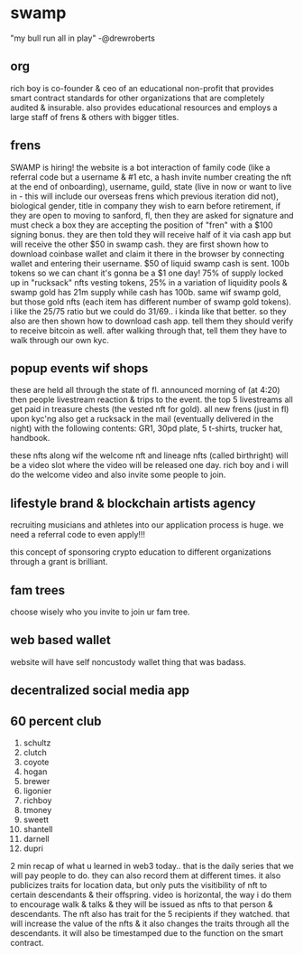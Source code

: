 # swamp

"my bull run all in play" -@drewroberts

## org

rich boy is co-founder & ceo of an educational non-profit that provides smart contract standards for other organizations that are completely audited & insurable. also provides educational resources and employs a large staff of frens & others with bigger titles.

## frens

SWAMP is hiring! the website is a bot interaction of family code (like a referral code but a username & #1 etc, a hash invite number creating the nft at the end of onboarding), username, guild, state (live in now or want to live in - this will include our overseas frens which previous iteration did not), biological gender, title in company they wish to earn before retirement, if they are open to moving to sanford, fl, then they are asked for signature and must check a box they are accepting the position of "fren" with a $100 signing bonus. they are then told they will receive half of it via cash app but will receive the other $50 in swamp cash. they are first shown how to download coinbase wallet and claim it there in the browser by connecting wallet and entering their username. $50 of liquid swamp cash is sent. 100b tokens so we can chant it's gonna be a $1 one day! 75% of supply locked up in "rucksack" nfts vesting tokens, 25% in a variation of liquidity pools & swamp gold has 21m supply while cash has 100b. same wif swamp gold, but those gold nfts (each item has different number of swamp gold tokens). i like the 25/75 ratio but we could do 31/69.. i kinda like that better. so they also are then shown how to download cash app. tell them they should verify to receive bitcoin as well. after walking through that, tell them they have to walk through our own kyc.

## popup events wif shops

these are held all through the state of fl. announced morning of (at 4:20) then people livestream reaction & trips to the event. the top 5 livestreams all get paid in treasure chests (the vested nft for gold). all new frens (just in fl) upon kyc'ng also get a rucksack in the mail (eventually delivered in the night) with the following contents: GR1, 30pd plate, 5 t-shirts, trucker hat, handbook.

these nfts along wif the welcome nft and lineage nfts (called birthright) will be a video slot where the video will be released one day. rich boy and i will do the welcome video and also invite some people to join.

## lifestyle brand & blockchain artists agency

recruiting musicians and athletes into our application process is huge. we need a referral code to even apply!!!

this concept of sponsoring crypto education to different organizations through a grant is brilliant.

## fam trees

choose wisely who you invite to join ur fam tree.

## web based wallet

website will have self noncustody wallet thing that was badass.

## decentralized social media app


## 60 percent club

1) schultz
2) clutch
3) coyote
4) hogan
5) brewer
6) ligonier
7) richboy
8) tmoney
9) sweett
10) shantell
11) darnell
12) dupri

2 min recap of what u learned in web3 today.. that is the daily series that we will pay people to do. they can also record them at different times. it also publicizes traits for location data, but only puts the visitibility of nft to certain descendants & their offspring. video is horizontal, the way i do them to encourage walk & talks & they will be issued as nfts to that person & descendants. The nft also has trait for the 5 recipients if they watched. that will increase the value of the nfts & it also changes the traits through all the descendants. it will also be timestamped due to the function on the smart contract.
